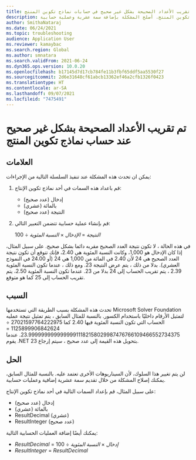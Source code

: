 ```yaml
---
title: تم تقريب الأعداد الصحيحة بشكل غير صحيح في حسابات نماذج تكوين المنتج
description: لا يتم دائمًا تقريب نتائج الأعداد الصحيحة بشكل غير صحيح عند حساب نماذج تكوين المنتج. أصلح المشكلة بإضافة سمة عشرية وعملية حسابية.
author: SmithaNataraj
ms.date: 06/24/2021
ms.topic: troubleshooting
audience: Application User
ms.reviewer: kamaybac
ms.search.region: Global
ms.author: smnatara
ms.search.validFrom: 2021-06-24
ms.dyn365.ops.version: 10.0.20
ms.openlocfilehash: b17145d7d17cb784fe11b3fbf65ddf5aa5530f27
ms.sourcegitcommit: 2d6e31648cf61abcb13362ef46a2cfb1326f0423
ms.translationtype: HT
ms.contentlocale: ar-SA
ms.lasthandoff: 09/07/2021
ms.locfileid: "7475491"
---
```

# <a name="integers-incorrectly-rounded-when-product-configuration-models-are-calculated"></a>تم تقريب الأعداد الصحيحة بشكل غير صحيح عند حساب نماذج تكوين المنتج

## <a name="symptoms"></a>العلامات

يمكن ان تحدث هذه المشكلة عند تنفيذ السلسلة التالية من الإجراءات:

1. قم باعداد هذه السمات في أحد نماذج تكوين الإنتاج:

    - إدخال (عدد صحيح)
    - بالمائة (عشري)
    - النتيجة (عدد صحيح)

2. قم بإنشاء عملية حسابية تتضمن التعبير التالي:

    *النتيجة* = *الإدخال* × *النسبة المئوية* ÷ 100

في هذه الحالة ، لا تكون نتيجة العدد الصحيح مقربه دائما بشكل صحيح. على سبيل المثال، إذا كان الإدخال هو 1,000، وكانت النسبة المئوية هي 2.40، فإنك تتوقع أن تكون نتيجة العدد الصحيح هي 24 لأن 2.40 في المائة من 1,000 هي 24 (أو 24.00 في النموذج العشري). بدلا من ذلك ، يتم عرض النتيجة 23. ومع ذلك ، عندما تكون النسبة المئوية 2.39 ، يتم تقريب الحساب إلى 24 بدلا من 23. عندما تكون النسبة المئوية 2.50، يتم تقريب الحساب إلى 25 كما هو متوقع.

## <a name="cause"></a>السبب

تحدث هذه المشكلة بسبب الطريقة التي تستخدمها Microsoft Solver Foundation لتمثيل الأرقام داخليًا باستخدام الكسور. بالنسبة للمثال السابق ، يتم تمثيل نتيجة عمليه الحساب التي تكون النسبة المئوية فيها 2.40 كما 27021597764222975 ÷ 1125899906842624 = 23.99999999999999911182158029987476766109466552734375. عندما يقوم .NET بتحويل هذه القيمة إلى عدد صحيح ، سيتم إرجاع 23.

## <a name="resolution"></a>الحل

لن يتم تغيير هذا السلوك، لأن السيناريوهات الأخرى تعتمد عليه. بالنسبة للمثال السابق، يمكنك إصلاح المشكلة من خلال تقديم سمة عشرية إضافية وعمليات حسابية.

على سبيل المثال، قم بإعداد السمات التالية في أحد نماذج تكوين الإنتاج:

- إدخال (عدد صحيح)
- بالمائة (عشري)
- ResultDecimal (عشري)
- ResultInteger (عدد صحيح)

يمكنك أيضًا إضافة العمليات الحسابية التالية:

- *ResultDecimal* = *إدخال* × *النسبة المئوية* ÷ 100
- *ResultInteger* = *ResultDecimal*
